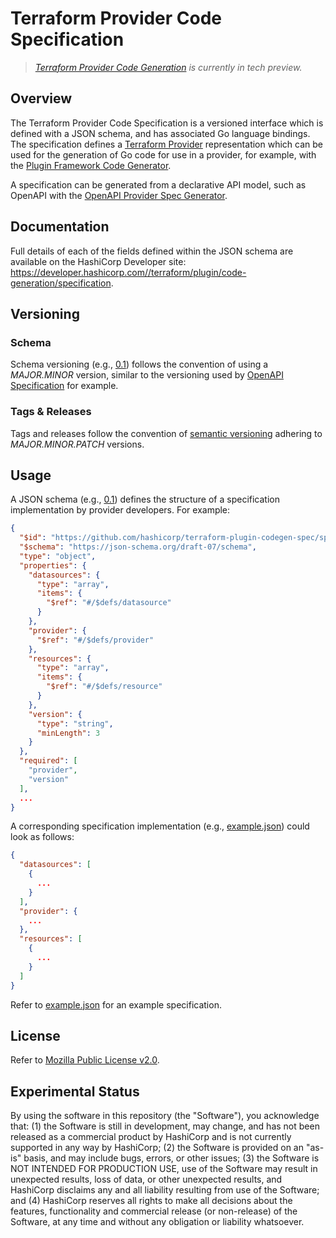 # Terraform Provider Code Specification

> _[Terraform Provider Code Generation](https://developer.hashicorp.com/terraform/plugin/code-generation) is currently in tech preview._

## Overview

The Terraform Provider Code Specification is a versioned interface which is defined with a JSON schema, and has associated Go language bindings. The specification defines a [Terraform Provider](https://developer.hashicorp.com/terraform/plugin) representation which can be used for the generation of Go code for use in a provider, for example, with the [Plugin Framework Code Generator](https://developer.hashicorp.com/terraform/plugin/code-generation/framework-generator).

A specification can be generated from a declarative API model, such as OpenAPI with the [OpenAPI Provider Spec Generator](https://developer.hashicorp.com/terraform/plugin/code-generation/openapi-generator).

## Documentation

Full details of each of the fields defined within the JSON schema are available on the HashiCorp Developer site: https://developer.hashicorp.com//terraform/plugin/code-generation/specification.

## Versioning

### Schema

Schema versioning (e.g., [0.1](./spec/v0.1/schema.json)) follows the convention of using a _MAJOR.MINOR_ version, similar to the versioning used by [OpenAPI Specification](https://github.com/OAI/OpenAPI-Specification/blob/main/schemas/v3.1/schema.json) for example.

### Tags & Releases

Tags and releases follow the convention of [semantic versioning](https://semver.org/) adhering to _MAJOR.MINOR.PATCH_ versions. 

## Usage 

A JSON schema (e.g., [0.1](./spec/v0.1/schema.json)) defines the structure of a specification implementation by provider developers. For example:

```json
{
  "$id": "https://github.com/hashicorp/terraform-plugin-codegen-spec/spec/v0.1/schema.json",
  "$schema": "https://json-schema.org/draft-07/schema",
  "type": "object",
  "properties": {
    "datasources": {
      "type": "array",
      "items": {
        "$ref": "#/$defs/datasource"
      }
    },
    "provider": {
      "$ref": "#/$defs/provider"
    },
    "resources": {
      "type": "array",
      "items": {
        "$ref": "#/$defs/resource"
      }
    },
    "version": {
      "type": "string",
      "minLength": 3
    }
  },
  "required": [
    "provider",
    "version"
  ],
  ...
}
```

A corresponding specification implementation (e.g., [example.json](./spec/v0.1/example.json)) could look as follows:

```json
{
  "datasources": [
    { 
      ...
    }
  ],
  "provider": {
    ...
  },
  "resources": [
    {
      ...
    }
  ]
}
```

Refer to [example.json](./spec/v0.1/example.json) for an example specification.

## License

Refer to [Mozilla Public License v2.0](./LICENSE).

## Experimental Status

By using the software in this repository (the "Software"), you acknowledge that: (1) the Software is still in development, may change, and has not been released as a commercial product by HashiCorp and is not currently supported in any way by HashiCorp; (2) the Software is provided on an "as-is" basis, and may include bugs, errors, or other issues; (3) the Software is NOT INTENDED FOR PRODUCTION USE, use of the Software may result in unexpected results, loss of data, or other unexpected results, and HashiCorp disclaims any and all liability resulting from use of the Software; and (4) HashiCorp reserves all rights to make all decisions about the features, functionality and commercial release (or non-release) of the Software, at any time and without any obligation or liability whatsoever.

